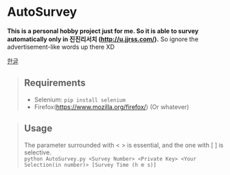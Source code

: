 # AutoSurvey
**This is a personal hobby project just for me. So it is able to survey automatically only in 진진리서치 (http://u.jjrss.com/).**
So ignore the advertisement-like words up there XD

[한글](README_kr.md)

>## Requirements
>* Selenium: ```pip install selenium``` <br>
>* Firefox(https://www.mozilla.org/firefox/) (Or whatever)

>## Usage
>The parameter surrounded with < > is essential, and the one with [ ] is selective.   
>```python AutoSurvey.py <Survey Number> <Private Key> <Your Selection(in number)> [Survey Time (h m s)]```
